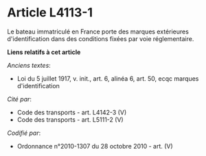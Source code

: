 # Article L4113-1

Le bateau immatriculé en France porte des marques extérieures d'identification dans des conditions fixées par voie
réglementaire.

**Liens relatifs à cet article**

_Anciens textes_:

  - Loi du 5 juillet 1917, v. init., art. 6, alinéa 6, art. 50, ecqc marques d'identification

_Cité par_:

  - Code des transports - art. L4142-3 (V)
  - Code des transports - art. L5111-2 (V)

_Codifié par_:

  - Ordonnance n°2010-1307 du 28 octobre 2010 - art. (V)
